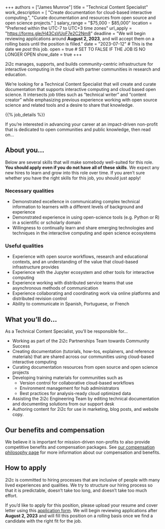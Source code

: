 +++
authors =  ["James Munroe"]
title = "Technical Content Specialist"
work_description = [
"Create documentation for cloud-based interactive computing.",
"Curate documentation and resources from open source and open science projects."
]
salary_range = "$75,000 - $85,000"
location = "Preferred within the UTC-7 to UTC+3 time zones"
url_apply = "https://forms.gle/H43CsVUoF7e2C2Nm8"
deadline = "We will begin reviewing applications around **August 2, 2023**, and will accept them on a rolling basis until the position is filled."
date = "2023-07-12"  # This is the date we _post_ this job.
open = true  # SET TO FALSE IF THE JOB IS NO LONGER OPEN
show_date = true
+++

2i2c manages, supports, and builds community-centric infrastructure for interactive computing in the cloud with partner communities in research and education.

We’re looking for a Technical Content Specialist that will create and curate documentation that supports interactive computing and cloud based open science. It intersects job titles such as “technical writer” and “content creator” while emphasizing previous experience working with open source science and related tools and a desire to share that knowledge.

<!-- Insert metadata for this job -->
<!-- defined in layouts/shortcodes/job_details.html -->
{{% job_details %}}

If you’re interested in advancing your career at an impact-driven non-profit that is dedicated to open communities and public knowledge, then read on…

## About you…
Below are several skills that will make somebody well-suited for this role. **You should apply even if you do not have all of these skills**. We expect any new hires to learn and grow into this role over time. If you aren’t sure whether you have the right skills for this job, you should just apply!

### Necessary qualities
* Demonstrated excellence in communicating complex technical information to learners with a different levels of background and experience
* Demonstrated experience in using open-science tools (e.g. Python or R) in a scientific or scholarly domain
* Willingness to continually learn and share emerging technologies and techniques in the interactive computing and open science ecosystems

### Useful qualities
* Experience with open source workflows, research and educational contexts, and an understanding of the value that cloud-based infrastructure provides
* Experience with the Jupyter ecosystem and other tools for interactive computing
* Experience working with distributed service teams that use asynchronous methods of communication
* Experience collaborating and coordinating work via online platforms and distributed revision control
* Ability to communicate in Spanish, Portuguese, or French

## What you’ll do…
As a Technical Content Specialist, you’ll be responsible for…
* Working as part of the 2i2c Partnerships Team towards Community Success
* Creating documentation (tutorials, how-tos, explainers, and reference materials) that are shared across our communities using cloud-based interactive computing
* Curating documentation resources from open source and open science projects
* Developing training materials for communities such as 
    * Version control for collaborative cloud-based workflows
    * Environment management for hub administrators
    * Best practices for analysis-ready cloud optimized data
* Assisting the 2i2c Engineering Team by editing technical documentation and documenting solutions from our support desk
* Authoring content for 2i2c for use in marketing, blog posts, and website copy.

## Our benefits and compensation
We believe it is important for mission-driven non-profits to also provide competitive benefits and compensation packages. See [our compensation philosophy page](https://2i2c.org/jobs/#our-compensation-philosophy) for more information about our compensation and benefits.

## How to apply
2i2c is committed to hiring processes that are inclusive of people with many lived experiences and qualities. We try to structure our hiring process so that it is predictable, doesn’t take too long, and doesn’t take too much effort.

If you’d like to apply for this position, please upload your resume and cover letter using this [application form](https://forms.gle/H43CsVUoF7e2C2Nm8). We will begin reviewing applications after **August 2, 2023** and will fill this position on a rolling basis once we find a candidate with the right fit for the job.
